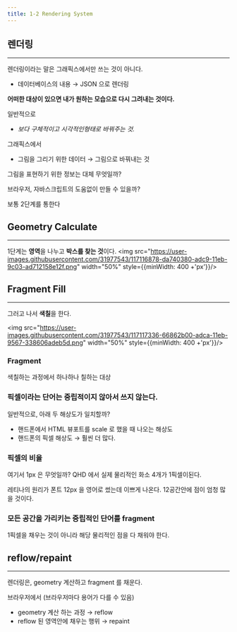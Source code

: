 ```yaml
---
title: 1-2 Rendering System
---
```


## 렌더링
---
렌더링이라는 말은 그래픽스에서만 쓰는 것이 아니다.    
- 데이터베이스의 내용 → JSON 으로 렌더링

**어떠한 대상이 있으면 내가 원하는 모습으로 다시 그려내는 것이다.**

일반적으로
- *보다 구체적이고 시각적인형태로 바꿔주는 것.*
 
그래픽스에서
- 그림을 그리기 위한 데이터 → 그림으로 바꿔내는 것

그림을 표현하기 위한 정보는 대체 무엇일까? 

브라우저, 자바스크립트의 도움없이 만들 수 있을까? 

보통 2단계를 통한다 

## Geometry Calculate
---
1단계는 **영역**을 나누고 **박스를 찾는 것**이다. 
<img src="https://user-images.githubusercontent.com/31977543/117116878-da740380-adc9-11eb-9c03-ad712158e12f.png"
width="50%" style={{minWidth: 400 +'px'}}/>

## Fragment Fill
---
그러고 나서 **색칠**을 한다. 

<img src="https://user-images.githubusercontent.com/31977543/117117336-66862b00-adca-11eb-9567-338606adeb5d.png"
width="50%" style={{minWidth: 400 +'px'}}/>

### Fragment
색칠하는 과정에서 하나하나 칠하는 대상

### 픽셀이라는 단어는 중립적이지 않아서 쓰지 않는다.
일반적으로, 아래 두 해상도가 일치할까?
- 핸드폰에서 HTML 뷰포트를 scale 로 했을 때 나오는 해상도
- 핸드폰의 픽셀 해상도 → 훨씬 더 많다.

### 픽셀의 비율
여기서 1px 은 무엇일까? QHD 에서 실제 물리적인 화소 4개가 1픽셀이된다.
 
레티나의 원리가 폰트 12px 을 영어로 썼는데 이쁘게 나온다. 12공간안에 점이 엄청 많을 것이다. 

### 모든 공간을 가리키는 중립적인 단어를 fragment
1픽셀을 채우는 것이 아니라 해당 물리적인 점을 다 채워야 한다. 

## reflow/repaint
---
렌더링은, geometry 계산하고 fragment 를 채운다.
    
브라우저에서 (브라우저마다 용어가 다를 수 있음) 
- geometry 계산 하는 과정 → reflow 
- reflow 된 영역안에 채우는 행위 → repaint 
